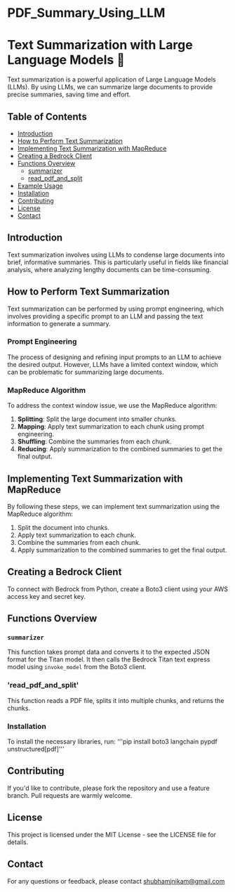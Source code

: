 # PDF_Summary_Using_LLM

# Text Summarization with Large Language Models 📄

Text summarization is a powerful application of Large Language Models (LLMs). By using LLMs, we can summarize large documents to provide precise summaries, saving time and effort.

## Table of Contents

- [Introduction](#introduction)
- [How to Perform Text Summarization](#how-to-perform-text-summarization)
- [Implementing Text Summarization with MapReduce](#implementing-text-summarization-with-mapreduce)
- [Creating a Bedrock Client](#creating-a-bedrock-client)
- [Functions Overview](#functions-overview)
  - [summarizer](#summarizer)
  - [read_pdf_and_split](#read_pdf_and_split)
- [Example Usage](#example-usage)
- [Installation](#installation)
- [Contributing](#contributing)
- [License](#license)
- [Contact](#contact)

## Introduction

Text summarization involves using LLMs to condense large documents into brief, informative summaries. This is particularly useful in fields like financial analysis, where analyzing lengthy documents can be time-consuming.

## How to Perform Text Summarization

Text summarization can be performed by using prompt engineering, which involves providing a specific prompt to an LLM and passing the text information to generate a summary.

### Prompt Engineering

The process of designing and refining input prompts to an LLM to achieve the desired output. However, LLMs have a limited context window, which can be problematic for summarizing large documents.

### MapReduce Algorithm

To address the context window issue, we use the MapReduce algorithm:
1. **Splitting**: Split the large document into smaller chunks.
2. **Mapping**: Apply text summarization to each chunk using prompt engineering.
3. **Shuffling**: Combine the summaries from each chunk.
4. **Reducing**: Apply summarization to the combined summaries to get the final output.

## Implementing Text Summarization with MapReduce

By following these steps, we can implement text summarization using the MapReduce algorithm:
1. Split the document into chunks.
2. Apply text summarization to each chunk.
3. Combine the summaries from each chunk.
4. Apply summarization to the combined summaries to get the final output.

## Creating a Bedrock Client

To connect with Bedrock from Python, create a Boto3 client using your AWS access key and secret key.

## Functions Overview

### `summarizer`

This function takes prompt data and converts it to the expected JSON format for the Titan model. It then calls the Bedrock Titan text express model using `invoke_model` from the Boto3 client.

### 'read_pdf_and_split'
This function reads a PDF file, splits it into multiple chunks, and returns the chunks.

### Installation
To install the necessary libraries, run:
'''pip install boto3 langchain pypdf unstructured[pdf]'''

## Contributing
If you'd like to contribute, please fork the repository and use a feature branch. Pull requests are warmly welcome.

## License
This project is licensed under the MIT License - see the LICENSE file for details.

## Contact
For any questions or feedback, please contact shubhamjnikam@gmail.com



